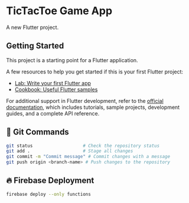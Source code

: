 # TicTacToe Game App

A new Flutter project.

## Getting Started

This project is a starting point for a Flutter application.

A few resources to help you get started if this is your first Flutter project:

- [Lab: Write your first Flutter app](https://docs.flutter.dev/get-started/codelab)
- [Cookbook: Useful Flutter samples](https://docs.flutter.dev/cookbook)

For additional support in Flutter development, refer to the
[official documentation](https://docs.flutter.dev/), which includes tutorials,
sample projects, development guides, and a complete API reference.

## 🚀 Git Commands

```sh
git status                   # Check the repository status
git add .                    # Stage all changes
git commit -m "Commit message" # Commit changes with a message
git push origin <branch-name> # Push changes to the repository
```

## 🔥 Firebase Deployment

```sh
firebase deploy --only functions